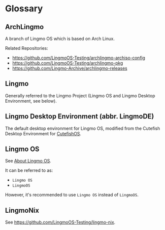 # Glossary

## ArchLingmo

A branch of Lingmo OS which is based on Arch Linux.

Related Repositories:

- <https://github.com/LingmoOS-Testing/archlingmo-archiso-config>
- <https://github.com/LingmoOS-Testing/archlingmo-pkg>
- <https://github.com/Lingmo-Archive/archlingmo-releases>

## Lingmo

Generally referred to the Lingmo Project (Lingmo OS and Lingmo Desktop Environment, see below).

## Lingmo Desktop Environment (abbr. LingmoDE)

The default desktop environment for Lingmo OS, modified from the Cutefish Desktop Environment for [CutefishOS](https://github.com/cutefishos).

## Lingmo OS

See [About Lingmo OS](about).

It can be referred to as:

- `Lingmo OS`
- `LingmoOS`

However, it's recommended to use `Lingmo OS` instead of `LingmoOS`.

## LingmoNix

See <https://github.com/LingmoOS-Testing/lingmo-nix>.
